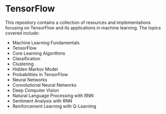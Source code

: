 # TensorFlow
This repository contains a collection of resources and implementations focusing on TensorFlow and its applications in machine learning. The topics covered include:
- Machine Learning Fundamentals
- TensorFlow
- Core Learning Algorithms
- Classification
- Clustering
- Hidden Markov Model
- Probabilities in TensorFlow
- Neural Networks
- Convolutional Neural Networks
- Deep Computer Vision
- Natural Language Processing with RNN
- Sentiment Analysis with RNN
- Reinforcement Learning with Q-Learning

